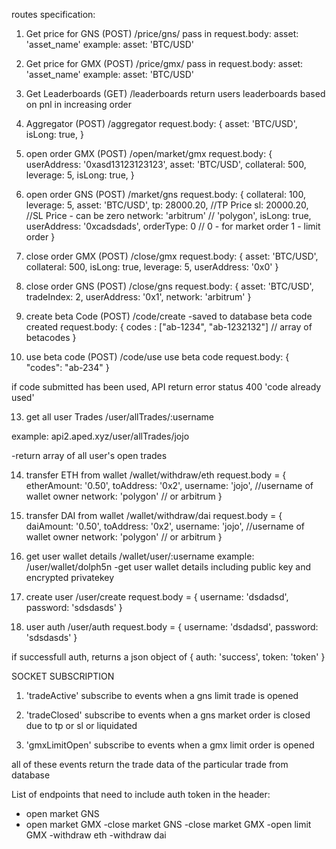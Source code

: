 routes specification: 


1. Get price for GNS (POST)
/price/gns/ 
pass in request.body:
asset: 'asset_name'
example:
asset: 'BTC/USD'

2. Get price for GMX (POST)
/price/gmx/ 
pass in request.body:
asset: 'asset_name'
example:
asset: 'BTC/USD'


3. Get Leaderboards (GET)
/leaderboards
return users leaderboards based on pnl in increasing order

4. Aggregator (POST)
/aggregator
request.body:
{
    asset: 'BTC/USD',
    isLong: true,
} 

5. open order GMX (POST)
/open/market/gmx
request.body:
{
   userAddress: '0xasd13123123123',
   asset: 'BTC/USD',
   collateral: 500,
   leverage: 5,
   isLong: true,
}

6. open order GNS (POST)
/market/gns
request.body:
{
    collateral: 100,
    leverage: 5,
    asset: 'BTC/USD',
    tp: 28000.20,  //TP Price
    sl: 20000.20,  //SL Price - can be zero
    network: 'arbitrum' // 'polygon',
    isLong: true,
    userAddress: '0xcadsdads',
    orderType: 0   // 0 - for market order  1 - limit order
}


8. close order GMX (POST) 
/close/gmx
request.body:
{
    asset: 'BTC/USD',
    collateral: 500,
    isLong: true,
    leverage: 5,
    userAddress: '0x0'
}

9. close order GNS (POST) 
/close/gns
request.body: 
{
    asset: 'BTC/USD',
    tradeIndex: 2,
    userAddress: '0x1',
    network: 'arbitrum'
}

10. create beta Code (POST)
/code/create
-saved to database beta code created
request.body: 
{
    codes : ["ab-1234", "ab-1232132"]  // array of betacodes
}

12. use beta code (POST)
/code/use
use beta code
request.body:
{
    "codes": "ab-234"
}

if code submitted has been used, API return error status 400 'code already used'


13. get all user Trades
/user/allTrades/:username

example: api2.aped.xyz/user/allTrades/jojo

-return array of all user's open trades

14. transfer ETH from wallet
/wallet/withdraw/eth
request.body = {
    etherAmount: '0.50',
    toAddress: '0x2',
    username: 'jojo', //username of wallet owner
    network: 'polygon'  // or arbitrum
}


15. transfer DAI from wallet
/wallet/withdraw/dai
request.body = {
    daiAmount: '0.50',
    toAddress: '0x2',
    username: 'jojo', //username of wallet owner
    network: 'polygon'  // or arbitrum
}

16. get user wallet details
/wallet/user/:username
example: /user/wallet/dolph5n
-get user wallet details including public key and encrypted privatekey

17. create user 
/user/create
request.body = {
    username: 'dsdadsd',
    password: 'sdsdasds'
}

18. user auth 
/user/auth
request.body = {
    username: 'dsdadsd',
    password: 'sdsdasds'
}


if successfull auth, returns a json object of {
    auth: 'success',
    token: 'token'
}



SOCKET SUBSCRIPTION
1. 'tradeActive'
subscribe to events when a gns limit trade is opened

2. 'tradeClosed'
subscribe to events when a gns market order is closed due to tp or sl or liquidated

3. 'gmxLimitOpen'
subscribe to events when a gmx limit order is opened


all of these events return the trade data of the particular trade from database


List of endpoints that need to include auth token in the header:
- open market GNS 
- open market GMX
-close market GNS
-close market GMX
-open limit GMX
-withdraw eth
-withdraw dai

